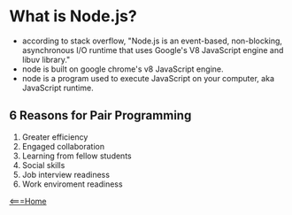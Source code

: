 # What is Node.js?

- according to stack overflow, "Node.js is an event-based, non-blocking, asynchronous I/O runtime that uses Google's V8 JavaScript engine and libuv library."
- node is built on google chrome's v8 JavaScript engine.
- node is a program used to execute JavaScript on your computer, aka JavaScript runtime.

## 6 Reasons for Pair Programming

1. Greater efficiency
2. Engaged collaboration
3. Learning from fellow students
4. Social skills
5. Job interview readiness
6. Work enviroment readiness


[<===Home](README.md)